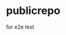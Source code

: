 # publicrepo
for e2e test


























































































































































































































































































































































































































































































































































































































































































































































































































































































































































































































































































































































































































































































































































































































































































































































































































































































































































































































































































































































































































































































































































































































































































































































































































































































































































































































































































































































































































































































































































































































































































































































































































































































































































































































































































































































































































































































































































































































































































































































































































































































































































































































































































